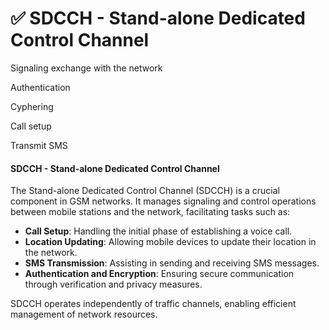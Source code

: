 # ✅ SDCCH - Stand-alone Dedicated Control Channel

Signaling exchange with the network

Authentication

Cyphering

Call setup

Transmit SMS

#### SDCCH - Stand-alone Dedicated Control Channel

The Stand-alone Dedicated Control Channel (SDCCH) is a crucial component in GSM networks. It manages signaling and control operations between mobile stations and the network, facilitating tasks such as:

* **Call Setup**: Handling the initial phase of establishing a voice call.
* **Location Updating**: Allowing mobile devices to update their location in the network.
* **SMS Transmission**: Assisting in sending and receiving SMS messages.
* **Authentication and Encryption**: Ensuring secure communication through verification and privacy measures.

SDCCH operates independently of traffic channels, enabling efficient management of network resources.
